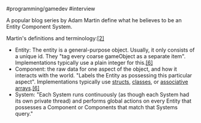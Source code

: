 #programming/gamedev #interview 

A popular blog series by Adam Martin define what he believes to be an Entity Component System.

Martin's definitions and terminology:[[2]](https://en.wikipedia.org/wiki/Entity_component_system#cite_note-ES-MMOG-2-2)

-   Entity: The entity is a general-purpose object. Usually, it only consists of a unique id. They "tag every coarse gameObject as a separate item". Implementations typically use a plain integer for this.[[6]](https://en.wikipedia.org/wiki/Entity_component_system#cite_note-ESWiki-6)
-   Component: the raw data for one aspect of the object, and how it interacts with the world. "Labels the Entity as possessing this particular aspect". Implementations typically use [structs](https://en.wikipedia.org/wiki/C_structures_and_unions "C structures and unions"), [classes](https://en.wikipedia.org/wiki/C%2B%2B_classes "C++ classes"), or [associative arrays](https://en.wikipedia.org/wiki/Associative_array "Associative array").[[6]](https://en.wikipedia.org/wiki/Entity_component_system#cite_note-ESWiki-6)
-   System: "Each System runs continuously (as though each System had its own private thread) and performs global actions on every Entity that possesses a Component or Components that match that Systems query."

